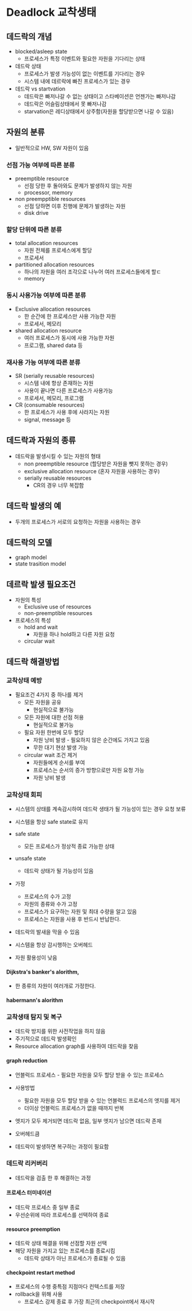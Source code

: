 # Deadlock 교착생태

## 데드락의 개념

- blocked/asleep state
  - 프로세스가 특정 이벤트와 필요한 자원을 기다리는 상태
- 데드락 상태
  - 프로세스가 발생 가능성이 없는 이벤트를 기다리는 경우
  - 시스템 내에 데르락에 빠진 프로세스가 있는 경우
- 데드락 vs startvation
  - 데드락은 빠저나갈 수 없는 상태이고 스타베이션은 언젠가는 빠저나감
  - 데드락은 어슬림상태에서 못 빠저나감
  - starvation은 레디상태에서 상주함(자원을 할당받으면 나갈 수 있음)

## 자원의 분류

- 일반적으로 HW, SW 자원이 있음

### 선점 가능 여부에 따른 분류

- preemptible resource
  - 선점 당한 후 돌아와도 문제가 발생하지 않는 자원
  - processor, memory
- non preempptible resources
  - 선점 당하면 이후 진행에 문제가 발생하는 자원
  - disk drive

### 할당 단위에 따른 분류

- total allocation resources
  - 자원 전체를 프로세스에게 할당
  - 프로세서
- partitioned allocation resources
  - 하나의 자원을 여러 조각으로 나누어 여러 프로세스들에게 할ㄷ
  - memory

### 동시 사용가능 여부에 따른 분류

- Exclusive allocation resources
  - 한 순간에 한 프로세스만 사용 가능한 자원
  - 프로세서, 메모리
- shared allocation resource
  - 여러 프로세스가 동시에 사용 가능한 자원
  - 프로그램, shared data 등

### 재사용 가능 여부에 따른 분류

- SR (serially reusable resources)
  - 시스템 내에 항상 존재하는 자원
  - 사용이 끝나면 다른 프로세스가 사용가능
  - 프로세서, 메모리, 프로그램
- CR (consumable resources)
  - 한 프로세스가 사용 후에 사라지는 자원
  - signal, message 등

## 데드락과 자원의 종류

- 데드락을 발생시킬 수 있는 자원의 형태
  - non preemptible resource (할당받은 자원을 뺏지 못하는 경우)
  - exclusive allocation resource (혼자 자원을 사용하는 경우)
  - serially reusable resources
    - CR의 경우 너무 복잡함

## 데드락 발생의 예

- 두개의 프로세스가 서로의 요청하는 자원을 사용하는 경우

## 데드락의 모델

- graph model
- state trasition model

## 데르락 발생 필요조건

- 자원의 특성
  - Exclusive use of resources
  - non-preemptible resources
- 프로세스의 특성
  - hold and wait
    - 자원을 하나 hold하고 다른 자원 요청
  - circular wait

## 데드락 해결방법

### 교착상태 예방

- 필요조건 4가지 중 하나를 제거
  - 모든 자원을 공유
    - 현실적으로 불가능
  - 모든 자원에 대한 선점 허용
    - 현실적으로 불가능
  - 필요 자원 한번에 모두 할당
    - 자원 낭비 발생 - 필요하지 않은 순간에도 가지고 있음
    - 무한 대기 현상 발생 가능
  - circular wait 조건 제거
    - 자원들에게 순서를 부여
    - 프로세스는 순서의 증가 방향으로만 자원 요청 가능
    - 자원 낭비 발생

### 교착상태 회피

- 시스템의 상태를 계속감시하여 데드락 생태가 될 가능성이 있는 경우 요청 보류
- 시스템을 항상 safe state로 유지

- safe state
  - 모든 프로세스가 정상적 종료 가능한 상태
- unsafe state
  - 데드락 상태가 될 가능성이 있음

- 가정
  - 프로세스의 수가 고정
  - 자원의 종류와 수가 고정
  - 프로세스가 요구하는 자원 및 최대 수량을 알고 있음
  - 프로세스는 자원을 사용 후 반드시 반납한다.
- 데드락의 발새을 막을 수 있음
- 시스템을 항상 감시행하는 오버헤드
- 자원 활용성이 낮음

#### Dijkstra's  banker's alorithm,

- 한 종류의 자원이 여러개로 가정한다.

#### habermann's alorithm

### 교착생태 탐지 및 복구

- 데드락 방지를 위한 사전작업을 하지 않음
- 주기적으로 데드락 발생확인
- Resource allocation graph를 사용하여 데드락을 찾음

#### graph reduction

- 언블럭드 프로세스 - 필요한 자원을 모두 할당 받을 수 있는 프로세스

- 사용방법
  - 필요한 자원을 모두 할당 받을 수 있는 언블럭드 프로세스의 엣지를 제거
  - 더이상 언블럭드 프로세스가 없을 때까지 반복
- 엣지가 모두 제거되면 데드락 없음, 일부 엣지가 남으면 데드락 존재

- 오버헤드큼
- 데드락이 발생하면 복구하는 과정이 필요함

 ### 데드락 리커버리

- 데드락을 검출 한 후 해결하는 과정

#### 프로세스 터미네이션

- 데드락 프로세스 중 일부 종료
- 우선순위에 따라 프로세스를 선택하여 종료

#### resource preemption

- 데드락 상태 해결을 위해 선점할 자원 선택
- 해당 자원을 가지고 있는 프로세스를 종료시킴
  - 데드락 상태가 아닌 프로세스가 종료될 수 있음

#### checkpoint restart method

- 프로세스의 수행 중특점 지점마다 컨텍스트를 저장
- rollback을 위해 사용
  - 프로세스 강제 종료 후 가장 최근의 checkpoint에서 재시작

